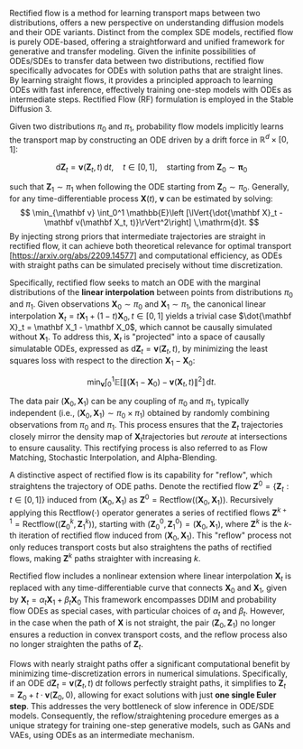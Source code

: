 Rectified flow is a method for learning transport maps between two distributions, offers a new perspective on understanding diffusion models and their ODE variants. Distinct from the complex SDE models, rectified flow is purely ODE-based, offering a straightforward and unified framework for generative and transfer modeling. Given the infinite possibilities of ODEs/SDEs to transfer data between two distributions, rectified flow specifically advocates for ODEs with solution paths that are straight lines. By learning straight flows, it provides a principled approach to learning ODEs with fast inference, effectively training one-step models with ODEs as intermediate steps. Rectified Flow (RF) formulation is employed in the Stable Diffusion 3.

Given two distributions $\pi_0$ and $\pi_1$, probability flow models implicitly learns the transport map by constructing an ODE driven by a drift force in $\mathbb R^d \times [0,1]$:

$$\mathrm d \mathbf Z_t = \mathbf v(\mathbf Z_t , t) \, \mathrm dt, \quad t \in [0,1], \quad \text{starting from }\mathbf Z_0 \sim \mathbf\pi_0$$

such that $\mathbf Z_1 \sim \pi_1$ when following the ODE starting from $\mathbf Z_0 \sim \pi_0$. Generally, for any time-differentiable process $\mathbf X(t)$, $\mathbf v$ can be estimated by solving:
$$
\min_{\mathbf v} \int_0^1  \mathbb{E}\left [\lVert{\dot{\mathbf X}_t - \mathbf v(\mathbf X_t, t)}\rVert^2\right] \,\mathrm{d}t.
$$
By injecting strong priors that intermediate trajectories are straight in rectified flow, it can achieve both theoretical relevance for optimal transport [https://arxiv.org/abs/2209.14577] and computational efficiency, as ODEs with straight paths can be simulated precisely without time discretization. 

Specifically, rectified flow seeks to match an ODE with the marginal distributions of the **linear interpolation** between points from distributions $\pi_0$ and $\pi_1$. Given observations $\mathbf{X}_0 \sim \pi_0$ and $\mathbf{X}_1 \sim \pi_1$, the canonical linear interpolation $\mathbf{X}_t=t\mathbf{X}_1 + (1-t)\mathbf{X}_0, t\in [0,1]$ yields a trivial case $\dot{\mathbf X}_t = \mathbf X_1 - \mathbf X_0$, which cannot be causally simulated without $\mathbf{X}_1$. To address this, $\mathbf{X}_t$ is "projected" into a space of causally simulatable ODEs, expressed as $\mathrm{d}\mathbf{Z}_t = \mathbf{v}(\mathbf{Z}_t, t)$, by minimizing the least squares loss with respect to the direction $\mathbf{X}_1 - \mathbf{X}_0$:

$$\min_{\mathbf v} \int_0^1  \mathbb{E}\left [\lVert{(\mathbf X_1-\mathbf X_0) - \mathbf v(\mathbf X_t, t)}\rVert^2\right] \,\mathrm{d}t.$$

The data pair $(\mathbf{X}_0, \mathbf X_1)$ can be any coupling of $\pi_0$ and $\pi_1$, typically independent (i.e., $(\mathbf X_0,\mathbf X_1) \sim \pi_0 \times \pi_1$) obtained by randomly combining observations from $\pi_0$ and $\pi_1$. This process ensures that the $\mathbf{Z}_t$ trajectories closely mirror the density map of $\mathbf{X}_t$​ trajectories but *reroute* at intersections to ensure causality. This rectifying process is also referred to as Flow Matching, Stochastic Interpolation, and Alpha-Blending.

A distinctive aspect of rectified flow is its capability for "reflow", which straightens the trajectory of ODE paths. Denote the rectified flow $\boldsymbol Z^0 = \{ \mathbf Z_t: t\in[0,1]\}$ induced from $(\mathbf X_0,\mathbf X_1)$ as $\boldsymbol Z^0 = \mathsf{Rectflow}((\mathbf X_0,\mathbf X_1))$. Recursively applying this $\mathsf{Rectflow}(\cdot)$ operator generates a series of rectified flows $\boldsymbol Z^{k+1} = \mathsf{Rectflow}((\mathbf Z_0^k, \mathbf Z_1^k))$, starting with $(\mathbf Z_0^0,\mathbf Z_1^0)=(\mathbf X_0,\mathbf X_1)$, where $\boldsymbol Z^k$ is the $k$-th iteration of rectified flow induced from $(\mathbf X_0,\mathbf X_1)$. This "reflow" process not only reduces transport costs but also straightens the paths of rectified flows, making $\boldsymbol Z^k$ paths straighter with increasing $k$​.

Rectified flow includes a nonlinear extension where linear interpolation $\mathbf{X}_t$ is replaced with any time-differentiable curve that connects $\mathbf{X}_0$ and $\mathbf{X}_1$, given by $\mathbf{X}_t = \alpha_t \mathbf{X}_1 + \beta_t \mathbf{X}_0$ This framework encompasses DDIM and probability flow ODEs as special cases,  with particular choices of $\alpha_t$ and $\beta_t$. However, in the case when the path of $\mathbf{X}$ is not straight, the pair $(\mathbf{Z}_0, \mathbf{Z}_1)$ no longer ensures a reduction in convex transport costs, and the reflow process also no longer straighten the paths of $\mathbf{Z}_t$.

Flows with nearly straight paths offer a significant computational benefit by minimizing time-discretization errors in numerical simulations. Specifically, if an ODE $\mathrm{d} \mathbf Z_t =\mathbf v(\mathbf Z_t,t)\; \mathrm{d}t$ follows perfectly straight paths, it simplifies to $\mathbf Z_t = \mathbf Z_0 + t \cdot\mathbf v(\mathbf Z_0, 0),$ allowing for exact solutions with just **one single Euler step**. This addresses the very bottleneck of slow inference in ODE/SDE models. Consequently, the reflow/straightening procedure emerges as a unique strategy for training one-step generative models, such as GANs and VAEs, using ODEs as an intermediate mechanism. 




